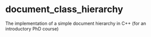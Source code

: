 # document_class_hierarchy
The implementation of a simple document hierarchy in C++ (for an introductory PhD course)

